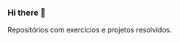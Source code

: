 ### Hi there 👋

Repositórios com exercícios e projetos resolvidos.
<!--
**JoaoRamoss/JoaoRamoss** is a ✨ _special_ ✨ repository because its `README.md` (this file) appears on your GitHub profile.

- 🔭 Studying Compputer Engineering @ Universidade do Minho
- 🌱 I’m currently learning ...
- 👯 I’m looking to collaborate on ...
- 🤔 I’m looking for help with ...
- 💬 Ask me about ...
- 📫 How to reach me: ...
- 😄 Pronouns: ...
- ⚡ Fun fact: ...
-->
